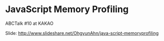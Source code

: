 JavaScript Memory Profiling
===========================

ABCTalk #10 at KAKAO

Slide: http://www.slideshare.net/OhgyunAhn/java-script-memoryprofiling
